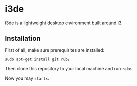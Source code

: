 # i3de

i3de is a lightweight desktop environment built around [i3].

## Installation

First of all, make sure prerequisites are installed:

```
sudo apt-get install git ruby
```

Then clone this repository to your local machine and run `rake`.

Now you may `startx`.

[i3]: http://i3wm.org/
